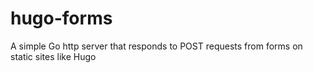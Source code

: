 # hugo-forms

A simple Go http server that responds to POST requests from forms on static sites like Hugo